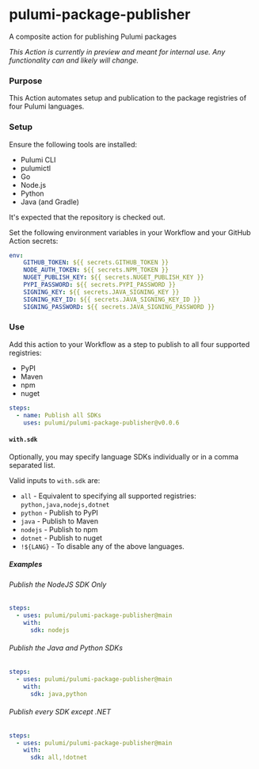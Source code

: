 # pulumi-package-publisher

A composite action for publishing Pulumi packages

_This Action is currently in preview and meant for internal use. Any functionality can and likely will change._

### Purpose

This Action automates setup and publication to the package registries of four Pulumi languages.

### Setup

Ensure the following tools are installed:

- Pulumi CLI
- pulumictl
- Go
- Node.js
- Python
- Java (and Gradle)

It's expected that the repository is checked out.

Set the following environment variables in your Workflow and your GitHub Action secrets:

```yaml
env:
    GITHUB_TOKEN: ${{ secrets.GITHUB_TOKEN }}
    NODE_AUTH_TOKEN: ${{ secrets.NPM_TOKEN }}
    NUGET_PUBLISH_KEY: ${{ secrets.NUGET_PUBLISH_KEY }}
    PYPI_PASSWORD: ${{ secrets.PYPI_PASSWORD }}
    SIGNING_KEY: ${{ secrets.JAVA_SIGNING_KEY }}
    SIGNING_KEY_ID: ${{ secrets.JAVA_SIGNING_KEY_ID }}
    SIGNING_PASSWORD: ${{ secrets.JAVA_SIGNING_PASSWORD }}
```

### Use

Add this action to your Workflow as a step to publish to all four supported registries:

- PyPI
- Maven
- npm
- nuget

```yaml
steps:
  - name: Publish all SDKs
    uses: pulumi/pulumi-package-publisher@v0.0.6
```

#### `with.sdk`

Optionally, you may specify language SDKs individually or in a comma separated list.

Valid inputs to `with.sdk` are:

- `all` - Equivalent to specifying all supported registries: `python,java,nodejs,dotnet`
- `python` - Publish to PyPI
- `java` - Publish to Maven
- `nodejs` - Publish to npm
- `dotnet` - Publish to nuget
- `!${LANG}` - To disable any of the above languages.

##### Examples

###### Publish the NodeJS SDK Only

```yaml
steps:
  - uses: pulumi/pulumi-package-publisher@main
    with:
      sdk: nodejs
```

###### Publish the Java and Python SDKs

```yaml
steps:
  - uses: pulumi/pulumi-package-publisher@main
    with:
      sdk: java,python
```

###### Publish every SDK except .NET

```yaml
steps:
  - uses: pulumi/pulumi-package-publisher@main
    with:
      sdk: all,!dotnet
```
